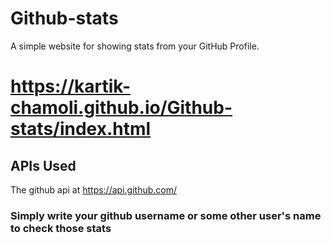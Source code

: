 # Github-stats
A simple website for showing stats from your GitHub Profile.

# https://kartik-chamoli.github.io/Github-stats/index.html

## APIs Used
The github api at https://api.github.com/
 
### Simply write your github username or some other user's name to check those stats
